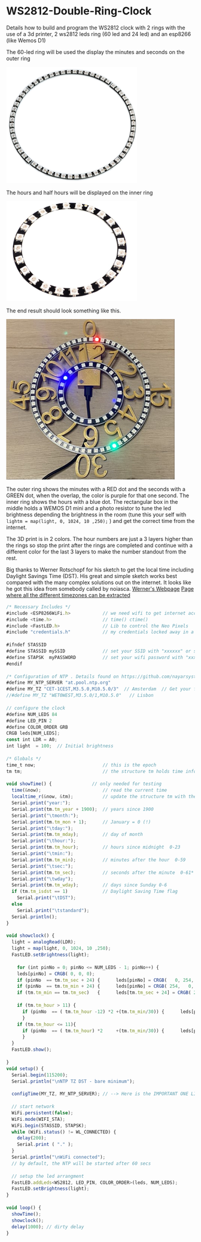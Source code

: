 # WS2812-Double-Ring-Clock
Details how to build and program the WS2812 clock with 2 rings with the use of a 3d printer, 2 ws2812 leds ring (60 led and 24 led) and an esp8266 (like Wemos D1)

The 60-led ring will be used the display the minutes and seconds on the outer ring

![60-Led RIng](https://github.com/Roukie686868/WS2812-Double-Ring-Clock/blob/main/Pictures/WS2812%20Ring60%20small.png)

The hours and half hours will be displayed on the inner ring

![24-Led RIng](https://github.com/Roukie686868/WS2812-Double-Ring-Clock/blob/main/Pictures/WS2812%20Ring24%20small.png)

The end result should look something like this.

![Working clock](https://github.com/Roukie686868/WS2812-Double-Ring-Clock/blob/main/Pictures/60Led%20Clock%20(Custom).jpg)

The outer ring shows the minutes with a RED dot and the seconds with a GREEN dot, when the overlap, the color is purple for that one second. The inner ring shows the hours with a blue dot.
The rectangular box in the middle holds a WEMOS D1 mini and a photo resistor to tune the led brightness depending the brightness in the room (tune this your self with ```lightm = map(light, 0, 1024, 10 ,250);``` ) and get the correct time from the internet.

The 3D print is in 2 colors. The hour numbers are just a 3 layers higher than the rings so stop the print after the rings are completed and continue with a different color for the last 3 layers to make the number standout from the rest.

Big thanks to Werner Rotschopf for his sketch to get the local time including Daylight Savings Time (DST). His great and simple sketch works best compared with the many complex solutions out on the internet. It looks like he got this idea from somebody called by noiasca.
[Werner's Webpage](https://werner.rothschopf.net/202011_arduino_esp8266_ntp_en.htm)
[Page where all the different timezones can be extracted](https://github.com/nayarsystems/posix_tz_db/blob/master/zones.csv)

```javascript {.line-numbers}
/* Necessary Includes */
#include <ESP8266WiFi.h>            // we need wifi to get internet access
#include <time.h>                   // time() ctime()
#include <FastLED.h>                // Lib to control the Neo Pixels
#include "credentials.h"            // my credentials locked away in a different file

#ifndef STASSID
#define STASSID mySSID              // set your SSID with "xxxxxx" or store them in the credintials.h file
#define STAPSK  myPASSWORD          // set your wifi password with "xxxxxxx" or store them in the credintials.h file
#endif

/* Configuration of NTP . Details found on https://github.com/nayarsystems/posix_tz_db/blob/master/zones.csv */
#define MY_NTP_SERVER "at.pool.ntp.org"           
#define MY_TZ "CET-1CEST,M3.5.0,M10.5.0/3"  // Amsterdam  // Get your from the github page
//#define MY_TZ "WET0WEST,M3.5.0/1,M10.5.0"   // Lisbon

// configure the clock
#define NUM_LEDS 84
#define LED_PIN 2
#define COLOR_ORDER GRB
CRGB leds[NUM_LEDS];
const int LDR = A0;
int light  = 100;  // Initial brightness

/* Globals */
time_t now;                         // this is the epoch
tm tm;                              // the structure tm holds time information in a more convenient way

void showTime() {               // only needed for testing
  time(&now);                       // read the current time
  localtime_r(&now, &tm);           // update the structure tm with the current time
  Serial.print("year:");
  Serial.print(tm.tm_year + 1900);  // years since 1900
  Serial.print("\tmonth:");
  Serial.print(tm.tm_mon + 1);      // January = 0 (!)
  Serial.print("\tday:");
  Serial.print(tm.tm_mday);         // day of month
  Serial.print("\thour:");
  Serial.print(tm.tm_hour);         // hours since midnight  0-23
  Serial.print("\tmin:");
  Serial.print(tm.tm_min);          // minutes after the hour  0-59
  Serial.print("\tsec:");
  Serial.print(tm.tm_sec);          // seconds after the minute  0-61*
  Serial.print("\twday");
  Serial.print(tm.tm_wday);         // days since Sunday 0-6
  if (tm.tm_isdst == 1)             // Daylight Saving Time flag
    Serial.print("\tDST");
  else
    Serial.print("\tstandard");
  Serial.println();
}

void showclock() {
  light = analogRead(LDR);
  light = map(light, 0, 1024, 10 ,250);
  FastLED.setBrightness(light);

    for (int pinNo = 0; pinNo <= NUM_LEDS - 1; pinNo++) {
    leds[pinNo] = CRGB( 0, 0, 0);
    if (pinNo  == tm.tm_sec + 24) {      leds[pinNo] = CRGB(   0, 254,   0);  }
    if (pinNo  == tm.tm_min + 24) {      leds[pinNo] = CRGB( 254,   0,   0);  }
    if (tm.tm_min == tm.tm_sec)   {      leds[tm.tm_sec + 24] = CRGB( 254 ,  0, 254); }
    
    if (tm.tm_hour > 11) {
      if (pinNo  == ( tm.tm_hour -12) *2 +(tm.tm_min/30)) {      leds[pinNo] = CRGB(   0,   0, 254);  }
      }
    if (tm.tm_hour <= 11){
      if (pinNo  == ( tm.tm_hour) *2     +(tm.tm_min/30)) {      leds[pinNo] = CRGB(   0,   0, 254);  }
      }
  }
  FastLED.show();

}
void setup() {
  Serial.begin(115200);
  Serial.println("\nNTP TZ DST - bare minimum");

  configTime(MY_TZ, MY_NTP_SERVER); // --> Here is the IMPORTANT ONE LINER needed in your sketch!

  // start network
  WiFi.persistent(false);
  WiFi.mode(WIFI_STA);
  WiFi.begin(STASSID, STAPSK);
  while (WiFi.status() != WL_CONNECTED) {
    delay(200);
    Serial.print ( "." );
  }
  Serial.println("\nWiFi connected");
  // by default, the NTP will be started after 60 secs

  // setup the led arrangment
  FastLED.addLeds<WS2812, LED_PIN, COLOR_ORDER>(leds, NUM_LEDS);
  FastLED.setBrightness(light);
}

void loop() {
  showTime();
  showclock();
  delay(1000); // dirty delay
}
```
